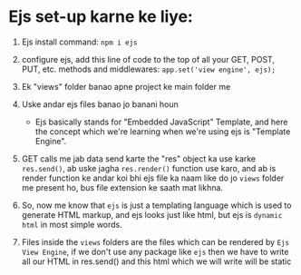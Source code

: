 # Ejs set-up karne ke liye: 

1. Ejs install command: `npm i ejs` 

2. configure ejs, add this line of code to the top of all your GET, POST, PUT, etc. methods and middlewares: `app.set('view engine', ejs);` 

3. Ek "views" folder banao apne project ke main folder me 

4. Uske andar ejs files banao jo banani houn

    - Ejs basically stands for "Embedded JavaScript" Template, and here the concept which we're learning when we're using ejs is "Template Engine". 

5. GET calls me jab data send karte the "res" object ka use karke `res.send()`, ab uske jagha `res.render()` function use karo, and ab is render function ke andar koi bhi ejs file ka naam like do jo `views` folder me present ho, bus file extension ke saath mat likhna. 

6. So, now me know that `ejs` is just a templating language which is used to generate HTML markup, and ejs looks just like html, but ejs is `dynamic html` in most simple words.  

7. Files inside the `views` folders are the files which can be rendered by `Ejs View Engine`, if we don't use any package like `ejs` then we have to write all our HTML in res.send() and this html which we will write will be static 